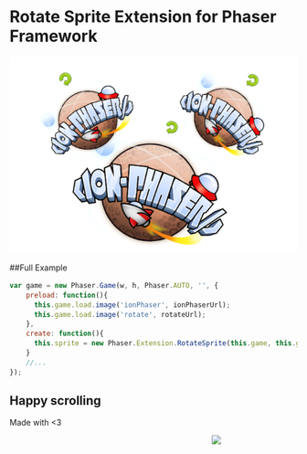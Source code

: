 # Rotate Sprite Extension for Phaser Framework

![Rotate Sprite Extension](https://raw.githubusercontent.com/jdnichollsc/Phaser-Rotate-Sprite-Extension/gh-pages/img/extension.png)

##Full Example

```javascript
var game = new Phaser.Game(w, h, Phaser.AUTO, '', {
    preload: function(){
      this.game.load.image('ionPhaser', ionPhaserUrl);
      this.game.load.image('rotate', rotateUrl);
    },
    create: function(){
      this.sprite = new Phaser.Extension.RotateSprite(this.game, this.game.world.centerX, this.game.world.centerY, 'ionPhaser');
    }
    //...
});
```

## Happy scrolling
Made with <3

<img width="150px" src="http://phaser.azurewebsites.net/assets/nicholls.png" align="right">
